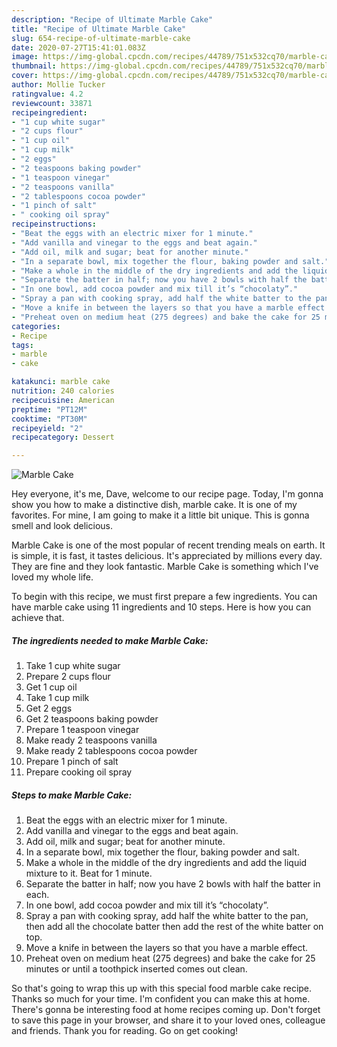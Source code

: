 ```yaml
---
description: "Recipe of Ultimate Marble Cake"
title: "Recipe of Ultimate Marble Cake"
slug: 654-recipe-of-ultimate-marble-cake
date: 2020-07-27T15:41:01.083Z
image: https://img-global.cpcdn.com/recipes/44789/751x532cq70/marble-cake-recipe-main-photo.jpg
thumbnail: https://img-global.cpcdn.com/recipes/44789/751x532cq70/marble-cake-recipe-main-photo.jpg
cover: https://img-global.cpcdn.com/recipes/44789/751x532cq70/marble-cake-recipe-main-photo.jpg
author: Mollie Tucker
ratingvalue: 4.2
reviewcount: 33871
recipeingredient:
- "1 cup white sugar"
- "2 cups flour"
- "1 cup oil"
- "1 cup milk"
- "2 eggs"
- "2 teaspoons baking powder"
- "1 teaspoon vinegar"
- "2 teaspoons vanilla"
- "2 tablespoons cocoa powder"
- "1 pinch of salt"
- " cooking oil spray"
recipeinstructions:
- "Beat the eggs with an electric mixer for 1 minute."
- "Add vanilla and vinegar to the eggs and beat again."
- "Add oil, milk and sugar; beat for another minute."
- "In a separate bowl, mix together the flour, baking powder and salt."
- "Make a whole in the middle of the dry ingredients and add the liquid mixture to it. Beat for 1 minute."
- "Separate the batter in half; now you have 2 bowls with half the batter in each."
- "In one bowl, add cocoa powder and mix till it’s “chocolaty”."
- "Spray a pan with cooking spray, add half the white batter to the pan, then add all the chocolate batter then add the rest of the white batter on top."
- "Move a knife in between the layers so that you have a marble effect."
- "Preheat oven on medium heat (275 degrees) and bake the cake for 25 minutes or until a toothpick inserted comes out clean."
categories:
- Recipe
tags:
- marble
- cake

katakunci: marble cake 
nutrition: 240 calories
recipecuisine: American
preptime: "PT12M"
cooktime: "PT30M"
recipeyield: "2"
recipecategory: Dessert

---
```



![Marble Cake](https://img-global.cpcdn.com/recipes/44789/751x532cq70/marble-cake-recipe-main-photo.jpg)

Hey everyone, it's me, Dave, welcome to our recipe page. Today, I'm gonna show you how to make a distinctive dish, marble cake. It is one of my favorites. For mine, I am going to make it a little bit unique. This is gonna smell and look delicious.



Marble Cake is one of the most popular of recent trending meals on earth. It is simple, it is fast, it tastes delicious. It's appreciated by millions every day. They are fine and they look fantastic. Marble Cake is something which I've loved my whole life.


To begin with this recipe, we must first prepare a few ingredients. You can have marble cake using 11 ingredients and 10 steps. Here is how you can achieve that.

<!--inarticleads1-->

##### The ingredients needed to make Marble Cake:

1. Take 1 cup white sugar
1. Prepare 2 cups flour
1. Get 1 cup oil
1. Take 1 cup milk
1. Get 2 eggs
1. Get 2 teaspoons baking powder
1. Prepare 1 teaspoon vinegar
1. Make ready 2 teaspoons vanilla
1. Make ready 2 tablespoons cocoa powder
1. Prepare 1 pinch of salt
1. Prepare  cooking oil spray




<!--inarticleads2-->

##### Steps to make Marble Cake:

1. Beat the eggs with an electric mixer for 1 minute.
1. Add vanilla and vinegar to the eggs and beat again.
1. Add oil, milk and sugar; beat for another minute.
1. In a separate bowl, mix together the flour, baking powder and salt.
1. Make a whole in the middle of the dry ingredients and add the liquid mixture to it. Beat for 1 minute.
1. Separate the batter in half; now you have 2 bowls with half the batter in each.
1. In one bowl, add cocoa powder and mix till it’s “chocolaty”.
1. Spray a pan with cooking spray, add half the white batter to the pan, then add all the chocolate batter then add the rest of the white batter on top.
1. Move a knife in between the layers so that you have a marble effect.
1. Preheat oven on medium heat (275 degrees) and bake the cake for 25 minutes or until a toothpick inserted comes out clean.




So that's going to wrap this up with this special food marble cake recipe. Thanks so much for your time. I'm confident you can make this at home. There's gonna be interesting food at home recipes coming up. Don't forget to save this page in your browser, and share it to your loved ones, colleague and friends. Thank you for reading. Go on get cooking!
